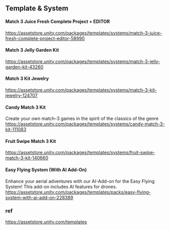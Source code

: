 ## Template & System

#### Match 3 Juice Fresh Complete Project + EDITOR

https://assetstore.unity.com/packages/templates/systems/match-3-juice-fresh-complete-project-editor-58990

#### Match 3 Jelly Garden Kit
https://assetstore.unity.com/packages/templates/systems/match-3-jelly-garden-kit-43260

#### Match 3 Kit Jewelry

https://assetstore.unity.com/packages/templates/systems/match-3-kit-jewelry-124707

#### Candy Match 3 Kit

Create your own match-3 games in the spirit of the classics of the genre \
https://assetstore.unity.com/packages/templates/systems/candy-match-3-kit-111083

#### Fruit Swipe Match 3 Kit
https://assetstore.unity.com/packages/templates/systems/fruit-swipe-match-3-kit-140660

#### Easy Flying System (With AI Add-On)
Enhance your aerial adventures with our AI-Add-on for the Easy Flying System! This add-on includes AI features for drones. \
https://assetstore.unity.com/packages/templates/packs/easy-flying-system-with-ai-add-on-228389

### ref 
https://assetstore.unity.com/templates

